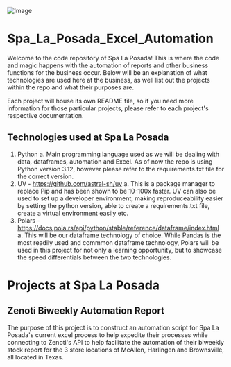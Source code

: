 ![Image](https://github.com/user-attachments/assets/d2f8b79c-f354-461a-9249-c444908c2c30)

# Spa_La_Posada_Excel_Automation
Welcome to the code repository of Spa La Posada! This is where the code and magic happens with the automation of reports and other business functions for the business occur. Below will be an explanation of what technologies are used here at the business, as well list out the projects within the repo and what their purposes are.

Each project will house its own README file, so if you need more information for those particular projects, please refer to each project's respective documentation.

## Technologies used at Spa La Posada
1. Python
    a. Main programming language used as we will be dealing with data, dataframes, automation and Excel. As of now the repo is using Python version 3.12, however please refer to the requirements.txt file for the correct version.
2. UV - https://github.com/astral-sh/uv
    a. This is a package manager to replace Pip and has been shown to be 10-100x faster. UV can also be used to set up a developer environment, making reproduceability easier by setting the python version, able to create a requirements.txt file, create a virtual environment easily etc.
3. Polars - https://docs.pola.rs/api/python/stable/reference/dataframe/index.html
    a. This will be our dataframe technology of choice. While Pandas is the most readily used and commmon dataframe technology, Polars will be used in this project for not only a learning opportunity, but to showcase the speed differentials between the two technologies.

# Projects at Spa La Posada
## Zenoti Biweekly Automation Report
The purpose of this project is to construct an automation script for Spa La Posada's current excel process to help expedite their processes while connecting to Zenoti's API to help facilitate the automation of their biweekly stock report for the 3 store locations of McAllen, Harlingen and Brownsville, all located in Texas. 
